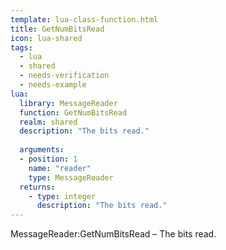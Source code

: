 ```yaml
---
template: lua-class-function.html
title: GetNumBitsRead
icon: lua-shared
tags:
  - lua
  - shared
  - needs-verification
  - needs-example
lua:
  library: MessageReader
  function: GetNumBitsRead
  realm: shared
  description: "The bits read."
  
  arguments:
  - position: 1
    name: "reader"
    type: MessageReader
  returns:
    - type: integer
      description: "The bits read."
---
```


<div class="lua__search__keywords">
MessageReader:GetNumBitsRead &#x2013; The bits read.
</div>
